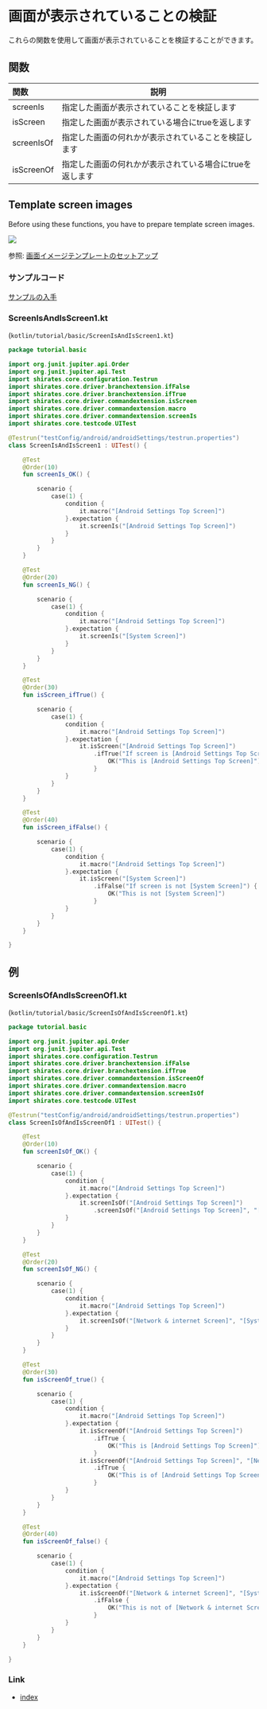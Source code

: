 # 画面が表示されていることの検証

これらの関数を使用して画面が表示されていることを検証することができます。

## 関数

| 関数         | 説明                             |
|:-----------|--------------------------------|
| screenIs   | 指定した画面が表示されていることを検証します         |
| isScreen   | 指定した画面が表示されている場合にtrueを返します     |
| screenIsOf | 指定した画面の何れかが表示されていることを検証します     |
| isScreenOf | 指定した画面の何れかが表示されている場合にtrueを返します |

## Template screen images

Before using these functions, you have to prepare template screen images.<br>

![](_images/screen_image_templates.png)

参照: [画面イメージテンプレートのセットアップ](../../text_and_image_recognition/setting_up_screen_image_templates_ja.md)

### サンプルコード

[サンプルの入手](../../../getting_samples_ja.md)

### ScreenIsAndIsScreen1.kt

(`kotlin/tutorial/basic/ScreenIsAndIsScreen1.kt`)

```kotlin
package tutorial.basic

import org.junit.jupiter.api.Order
import org.junit.jupiter.api.Test
import shirates.core.configuration.Testrun
import shirates.core.driver.branchextension.ifFalse
import shirates.core.driver.branchextension.ifTrue
import shirates.core.driver.commandextension.isScreen
import shirates.core.driver.commandextension.macro
import shirates.core.driver.commandextension.screenIs
import shirates.core.testcode.UITest

@Testrun("testConfig/android/androidSettings/testrun.properties")
class ScreenIsAndIsScreen1 : UITest() {

    @Test
    @Order(10)
    fun screenIs_OK() {

        scenario {
            case(1) {
                condition {
                    it.macro("[Android Settings Top Screen]")
                }.expectation {
                    it.screenIs("[Android Settings Top Screen]")
                }
            }
        }
    }

    @Test
    @Order(20)
    fun screenIs_NG() {

        scenario {
            case(1) {
                condition {
                    it.macro("[Android Settings Top Screen]")
                }.expectation {
                    it.screenIs("[System Screen]")
                }
            }
        }
    }

    @Test
    @Order(30)
    fun isScreen_ifTrue() {

        scenario {
            case(1) {
                condition {
                    it.macro("[Android Settings Top Screen]")
                }.expectation {
                    it.isScreen("[Android Settings Top Screen]")
                        .ifTrue("If screen is [Android Settings Top Screen]") {
                            OK("This is [Android Settings Top Screen]")
                        }
                }
            }
        }
    }

    @Test
    @Order(40)
    fun isScreen_ifFalse() {

        scenario {
            case(1) {
                condition {
                    it.macro("[Android Settings Top Screen]")
                }.expectation {
                    it.isScreen("[System Screen]")
                        .ifFalse("If screen is not [System Screen]") {
                            OK("This is not [System Screen]")
                        }
                }
            }
        }
    }

}
```

## 例

### ScreenIsOfAndIsScreenOf1.kt

(`kotlin/tutorial/basic/ScreenIsOfAndIsScreenOf1.kt`)

```kotlin
package tutorial.basic

import org.junit.jupiter.api.Order
import org.junit.jupiter.api.Test
import shirates.core.configuration.Testrun
import shirates.core.driver.branchextension.ifFalse
import shirates.core.driver.branchextension.ifTrue
import shirates.core.driver.commandextension.isScreenOf
import shirates.core.driver.commandextension.macro
import shirates.core.driver.commandextension.screenIsOf
import shirates.core.testcode.UITest

@Testrun("testConfig/android/androidSettings/testrun.properties")
class ScreenIsOfAndIsScreenOf1 : UITest() {

    @Test
    @Order(10)
    fun screenIsOf_OK() {

        scenario {
            case(1) {
                condition {
                    it.macro("[Android Settings Top Screen]")
                }.expectation {
                    it.screenIsOf("[Android Settings Top Screen]")
                        .screenIsOf("[Android Settings Top Screen]", "[Network & internet Screen]", "[System Screen]")
                }
            }
        }
    }

    @Test
    @Order(20)
    fun screenIsOf_NG() {

        scenario {
            case(1) {
                condition {
                    it.macro("[Android Settings Top Screen]")
                }.expectation {
                    it.screenIsOf("[Network & internet Screen]", "[System Screen]")
                }
            }
        }
    }

    @Test
    @Order(30)
    fun isScreenOf_true() {

        scenario {
            case(1) {
                condition {
                    it.macro("[Android Settings Top Screen]")
                }.expectation {
                    it.isScreenOf("[Android Settings Top Screen]")
                        .ifTrue {
                            OK("This is [Android Settings Top Screen]")
                        }
                    it.isScreenOf("[Android Settings Top Screen]", "[Network & internet Screen]", "[System Screen]")
                        .ifTrue {
                            OK("This is of [Android Settings Top Screen],[Network & internet Screen],[System Screen]")
                        }
                }
            }
        }
    }

    @Test
    @Order(40)
    fun isScreenOf_false() {

        scenario {
            case(1) {
                condition {
                    it.macro("[Android Settings Top Screen]")
                }.expectation {
                    it.isScreenOf("[Network & internet Screen]", "[System Screen]")
                        .ifFalse {
                            OK("This is not of [Network & internet Screen],[System Screen]")
                        }
                }
            }
        }
    }

}
```

### Link

- [index](../../../../index_ja.md)

